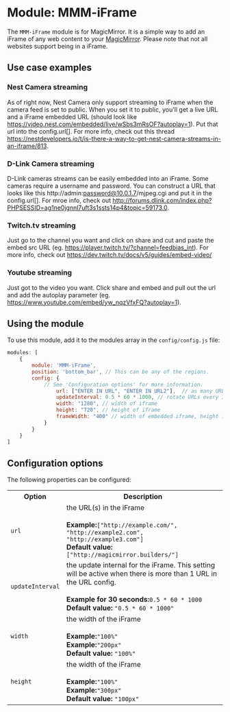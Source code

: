 # Module: MMM-iFrame
The `MMM-iFrame` module is for MagicMirror. It is a simple way to add an iFrame of any web content to your [MagicMirror](https://github.com/MichMich/MagicMirror).  Please note that not all websites support being in a iFrame.

## Use case examples

### Nest Camera streaming
As of right now, Nest Camera only support streaming to iFrame when the camera feed is set to public.   When you set it to public, you'll get a live URL and a iFrame embedded URL (should look like https://video.nest.com/embedded/live/wSbs3mRsOF?autoplay=1). Put that url into the config.url[].  For more info, check out this thread https://nestdevelopers.io/t/is-there-a-way-to-get-nest-camera-streams-in-an-iframe/813. 

### D-Link Camera streaming
D-Link cameras streams can be easily embedded into an iFrame.  Some cameras require a username and password.  You can construct a URL that looks like this http://admin:password@10.0.1.7/mjpeg.cgi and put it in the config.url[]. For mroe info, check out http://forums.dlink.com/index.php?PHPSESSID=ag1ne0jgnnl7uft3s1ssts14p4&topic=59173.0.

### Twitch.tv streaming
Just go to the channel you want and click on share and cut and paste the embed src URL (eg. https://player.twitch.tv/?channel=feedbias_int). For more info, check out https://dev.twitch.tv/docs/v5/guides/embed-video/

### Youtube streaming
Just got to the video you want. Click share and embed and pull out the url and add the autoplay parameter (eg.   https://www.youtube.com/embed/yw_nqzVfxFQ?autoplay=1).  

## Using the module

To use this module, add it to the modules array in the `config/config.js` file:
````javascript
modules: [
	{
		module: 'MMM-iFrame',
		position: 'bottom_bar',	// This can be any of the regions.
		config: {
			// See 'Configuration options' for more information.
				url: ["ENTER IN URL", "ENTER IN URL2"],  // as many URLs you want or you can just ["ENTER IN URL"] if single URL.
				updateInterval: 0.5 * 60 * 1000, // rotate URLs every 30 seconds
				width: "1280", // width of iframe
				height: "720", // height of iframe
				frameWidth: "400" // width of embedded iframe, height is beeing calculated by aspect ratio of iframe
			}
		}
	}
]
````

## Configuration options

The following properties can be configured:


<table width="100%">
		<tr>
			<th>Option</th>
			<th width="100%">Description</th>
		</tr>
		<tr>
			<td><code>url</code></td>
			<td>the URL(s) in the iFrame<br>
				<br><b>Example:</b><code>["http://example.com/", "http://example2.com", "http://example3.com"]</code>
				<br><b>Default value:</b> <code>["http://magicmirror.builders/"]</code>
			</td>
		</tr>
		<tr>
			<td><code>updateInterval</code></td>
			<td>the update internal for the iFrame.  This setting will be active when there is more than 1 URL in the URL config.<br>
				<br><b>Example for 30 seconds:</b><code>0.5 * 60 * 1000</code>
				<br><b>Default value:</b> <code>"0.5 * 60 * 1000"</code>
			</td>
		</tr>		
		<tr>
			<td><code>width</code></td>
			<td>the width of the iFrame<br>
				<br><b>Example:</b><code>"100%"</code>
				<br><b>Example:</b><code>"200px"</code>
				<br><b>Default value:</b> <code>"100%"</code>
			</td>
		</tr>
		<tr>
			<td><code>height</code></td>
			<td>the width of the iFrame<br>
				<br><b>Example:</b><code>"100%"</code>
				<br><b>Example:</b><code>"300px"</code>
				<br><b>Default value:</b> <code>"100px"</code>
			</td>
		</tr>
</table>
